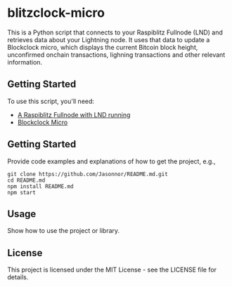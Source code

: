 # blitzclock-micro

This is a Python script that connects to your Raspiblitz Fullnode (LND) and retrieves data about your Lightning node. It uses that data to update a Blockclock micro, which displays the current Bitcoin block height, unconfirmed onchain transactions, lighning transactions and other relevant information.

## Getting Started

To use this script, you'll need:

+ [A Raspiblitz Fullnode with LND running](https://github.com/rootzoll/raspiblitz)
+ [Blockclock Micro](https://blockclockmicro.com)


## Getting Started

Provide code examples and explanations of how to get the project, e.g.,

	git clone https://github.com/Jasonnor/README.md.git
    cd README.md
    npm install README.md
    npm start

## Usage

Show how to use the project or library.
    
## License

This project is licensed under the MIT License - see the LICENSE file for details.

